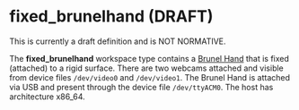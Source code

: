 fixed_brunelhand (DRAFT)
========================

This is currently a draft definition and is NOT NORMATIVE.

The **fixed_brunelhand** workspace type contains a [Brunel
Hand](https://www.openbionics.com/shop/brunel-hand) that is fixed (attached) to
a rigid surface.  There are two webcams attached and visible from device files
`/dev/video0` and `/dev/video1`.  The Brunel Hand is attached via USB and
present through the device file `/dev/ttyACM0`.  The host has architecture
x86_64.
